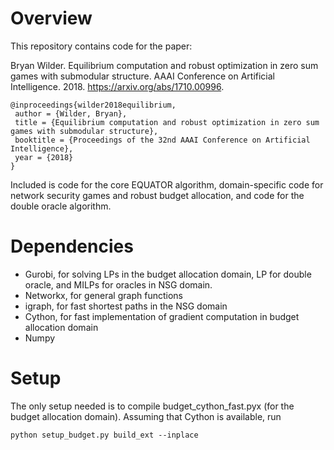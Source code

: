 # Overview
This repository contains code for the paper:

Bryan Wilder. Equilibrium computation and robust optimization in zero sum games with submodular structure. AAAI Conference on Artificial Intelligence. 2018. https://arxiv.org/abs/1710.00996. 

```
@inproceedings{wilder2018equilibrium,
 author = {Wilder, Bryan},
 title = {Equilibrium computation and robust optimization in zero sum games with submodular structure},
 booktitle = {Proceedings of the 32nd AAAI Conference on Artificial Intelligence},
 year = {2018}
}
```

Included is code for the core EQUATOR algorithm, domain-specific code for network security games and robust budget allocation, and code for the double oracle algorithm. 

# Dependencies
* Gurobi, for solving LPs in the budget allocation domain, LP for double oracle, and MILPs for oracles in NSG domain.
* Networkx, for general graph functions
* igraph, for fast shortest paths in the NSG domain
* Cython, for fast implementation of gradient computation in budget allocation domain
* Numpy

# Setup
The only setup needed is to compile budget_cython_fast.pyx (for the budget allocation domain). Assuming that Cython is available, run

```
python setup_budget.py build_ext --inplace
```
